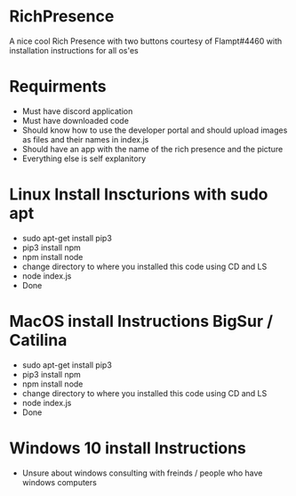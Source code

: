 # RichPresence
A nice cool Rich Presence with two buttons courtesy of Flampt#4460 with installation instructions for all os'es

# Requirments
- Must have discord application
- Must have downloaded code
- Should know how to use the developer portal and should upload images as files and their names in index.js
- Should have an app with the name of the rich presence and the picture
- Everything else is self explanitory


# Linux Install Inscturions with sudo apt
- sudo apt-get install pip3
- pip3 install npm
- npm install node
- change directory to where you installed this code using CD and LS
- node index.js
- Done


# MacOS install Instructions BigSur / Catilina
- sudo apt-get install pip3
- pip3 install npm
- npm install node
- change directory to where you installed this code using CD and LS
- node index.js
- Done


# Windows 10 install Instructions
- Unsure about windows consulting with freinds / people who have windows computers
